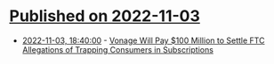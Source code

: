 # [Published on 2022-11-03](index.md)

* [2022-11-03, 18:40:00](https://news.slashdot.org/story/22/11/03/182221/vonage-will-pay-100-million-to-settle-ftc-allegations-of-trapping-consumers-in-subscriptions?utm_source=rss1.0mainlinkanon&utm_medium=feed) - [Vonage Will Pay $100 Million to Settle FTC Allegations of Trapping Consumers in Subscriptions](https://news.slashdot.org/story/22/11/03/182221/vonage-will-pay-100-million-to-settle-ftc-allegations-of-trapping-consumers-in-subscriptions?utm_source=rss1.0mainlinkanon&utm_medium=feed)
